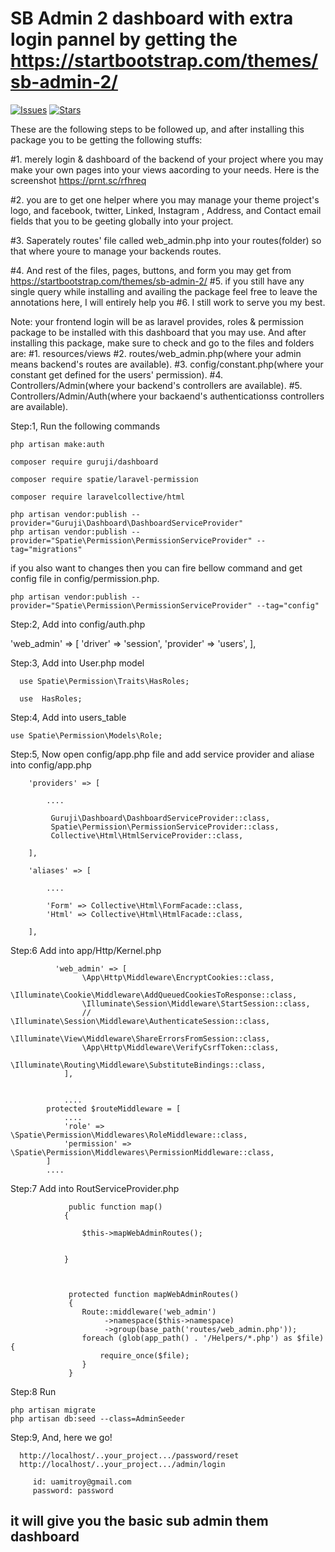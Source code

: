 # SB Admin 2 dashboard with extra login pannel by getting the https://startbootstrap.com/themes/sb-admin-2/

[![Issues](https://img.shields.io/github/issues/sramitroy/guruji-dashboard.svg?style=flat-square)](https://github.com/sramitroy/guruji-dashboard/issues)
[![Stars](	https://img.shields.io/github/issues/sramitroy/guruji-dashboard.svg?style=flat-square)](https://github.com/sramitroy/guruji-dashboard/stargazers)

These are the following steps to be followed up, and after installing this package you to be getting the following stuffs:
 
 #1. merely login & dashboard of the backend of your project where you may make your own pages into your views  aacording to your needs. Here is the screenshot https://prnt.sc/rfhreq
 
 #2. you are to get one helper where you may manage your theme project's logo, and facebook, twitter, Linked, Instagram , Address, and Contact email fields that you to be geeting globally into your project.

 #3. Saperately routes' file called web_admin.php into your routes(folder) so that where youre to manage your backends routes.
 
 #4. And rest of the files, pages, buttons, and form you may get from https://startbootstrap.com/themes/sb-admin-2/
 #5. if you still have any single query while installing and availing the package feel free to leave the annotations here, I will entirely help you
 #6. I still work to serve you my best.

Note: your frontend login will be as laravel provides, roles & permission package to be installed with this dashboard that you may use. And after installing this package, make sure to check and go to the files and folders are:
    #1. resources/views
    #2. routes/web_admin.php(where your admin means backend's routes are available).
    #3. config/constant.php(where your constant get defined for the users' permission).
    #4. Controllers/Admin(where your backend's controllers are available).
    #5. Controllers/Admin/Auth(where your backaend's authenticationss controllers are available).


Step:1, Run the following commands
   
    php artisan make:auth

    composer require guruji/dashboard

    composer require spatie/laravel-permission

    composer require laravelcollective/html

    php artisan vendor:publish --provider="Guruji\Dashboard\DashboardServiceProvider"
    php artisan vendor:publish --provider="Spatie\Permission\PermissionServiceProvider" --tag="migrations"

if you also want to changes then you can fire bellow command and get config file in config/permission.php.

    php artisan vendor:publish --provider="Spatie\Permission\PermissionServiceProvider" --tag="config"
    



     

Step:2, Add into config/auth.php
   
   'web_admin' => [
            'driver' => 'session',
            'provider' => 'users',
        ],


Step:3, Add into User.php model
   
      use Spatie\Permission\Traits\HasRoles;

      use  HasRoles;


Step:4, Add into users_table
    
    use Spatie\Permission\Models\Role;



Step:5, Now open config/app.php file and add service provider and aliase into config/app.php
     

		'providers' => [

			....

		     Guruji\Dashboard\DashboardServiceProvider::class,
			 Spatie\Permission\PermissionServiceProvider::class,
			 Collective\Html\HtmlServiceProvider::class,

		],

		'aliases' => [

			....

			'Form' => Collective\Html\FormFacade::class,
			'Html' => Collective\Html\HtmlFacade::class,

		],

Step:6 Add into app/Http/Kernel.php

		      'web_admin' => [
		            \App\Http\Middleware\EncryptCookies::class,
		            \Illuminate\Cookie\Middleware\AddQueuedCookiesToResponse::class,
		            \Illuminate\Session\Middleware\StartSession::class,
		            // \Illuminate\Session\Middleware\AuthenticateSession::class,
		            \Illuminate\View\Middleware\ShareErrorsFromSession::class,
		            \App\Http\Middleware\VerifyCsrfToken::class,
		            \Illuminate\Routing\Middleware\SubstituteBindings::class,
		        ],


		        ....
			protected $routeMiddleware = [
				....
				'role' => \Spatie\Permission\Middlewares\RoleMiddleware::class,
				'permission' => \Spatie\Permission\Middlewares\PermissionMiddleware::class,
			]
			....

Step:7 Add into RoutServiceProvider.php



			     public function map()
			    {
			        
			        $this->mapWebAdminRoutes();

			       
			    }



			     protected function mapWebAdminRoutes()
			     {
			        Route::middleware('web_admin')
			             ->namespace($this->namespace)
			             ->group(base_path('routes/web_admin.php'));
			        foreach (glob(app_path() . '/Helpers/*.php') as $file) {
			            require_once($file);
			        }
			     }


Step:8 Run

    php artisan migrate
    php artisan db:seed --class=AdminSeeder



Step:9, And, here we go!


      http://localhost/..your_project.../password/reset
      http://localhost/..your_project.../admin/login

         id: uamitroy@gmail.com
         password: password 


## it will give you the basic sub admin them dashboard 

